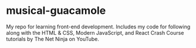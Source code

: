 # musical-guacamole
My repo for learning front-end development. Includes my code for following
along with the HTML & CSS, Modern JavaScript, and React Crash Course tutorials
by The Net Ninja on YouTube.

